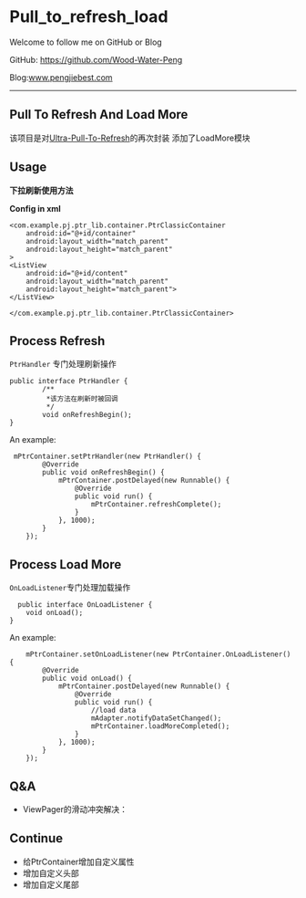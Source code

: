 # Pull_to_refresh_load

Welcome to follow me on GitHub or Blog

GitHub: https://github.com/Wood-Water-Peng

Blog:www.pengjiebest.com

---
## Pull To Refresh And Load More  

该项目是对<a href="https://github.com/liaohuqiu/android-Ultra-Pull-To-Refresh">Ultra-Pull-To-Refresh</a>的再次封装
添加了LoadMore模块

## Usage

**下拉刷新使用方法**

**Config in xml**

    <com.example.pj.ptr_lib.container.PtrClassicContainer
        android:id="@+id/container"
        android:layout_width="match_parent"
        android:layout_height="match_parent"
    >
    <ListView
        android:id="@+id/content"
        android:layout_width="match_parent"
        android:layout_height="match_parent">
    </ListView>
   
    </com.example.pj.ptr_lib.container.PtrClassicContainer>
    

## Process Refresh

`PtrHandler` 专门处理刷新操作


    public interface PtrHandler {
            /**
             *该方法在刷新时被回调
             */
            void onRefreshBegin();
    }
    
An example:  


     mPtrContainer.setPtrHandler(new PtrHandler() {
            @Override
            public void onRefreshBegin() {
                mPtrContainer.postDelayed(new Runnable() {
                    @Override
                    public void run() {
                        mPtrContainer.refreshComplete();
                    }
                }, 1000);
            }
        });

## Process Load More

`OnLoadListener`专门处理加载操作
    
      public interface OnLoadListener {
        void onLoad();
    }

An example:

        mPtrContainer.setOnLoadListener(new PtrContainer.OnLoadListener() {
            @Override
            public void onLoad() {
                mPtrContainer.postDelayed(new Runnable() {
                    @Override
                    public void run() {
                        //load data
                        mAdapter.notifyDataSetChanged();
                        mPtrContainer.loadMoreCompleted();
                    }
                }, 1000);
            }
        });
    
    
## Q&A
* ViewPager的滑动冲突解决：

## Continue
*  给PtrContainer增加自定义属性
*  增加自定义头部
*  增加自定义尾部


        
